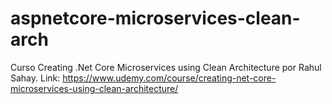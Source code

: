 # aspnetcore-microservices-clean-arch
Curso Creating .Net Core Microservices using Clean Architecture por Rahul Sahay. Link: https://www.udemy.com/course/creating-net-core-microservices-using-clean-architecture/
